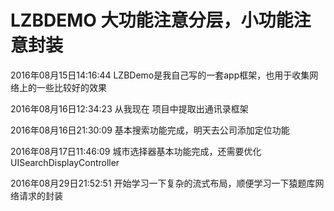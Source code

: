 # LZBDEMO 大功能注意分层，小功能注意封装
2016年08月15日14:16:44
LZBDemo是我自己写的一套app框架，也用于收集网络上的一些比较好的效果

2016年08月16日12:34:23
从我现在 项目中提取出通讯录框架

2016年08月16日21:30:09
基本搜索功能完成，明天去公司添加定位功能

2016年08月17日11:46:09
城市选择器基本功能完成，还需要优化 UISearchDisplayController 

2016年08月29日21:52:51
开始学习一下复杂的流式布局，顺便学习一下猿题库网络请求的封装
